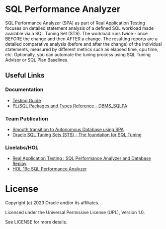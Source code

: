 # SQL Performance Analyzer

SQL Performance Analyzer (SPA) as part of Real Application Testing focuses on detailed statement analysis of a defined SQL workload made available via a SQL Tuning Set (STS). The workload runs twice - once BEFORE the change and then AFTER a change. The resulting reports are a detailed comparative analysis (before and after the change) of the individual statements, measured by different metrics such as elapsed time, cpu time, etc. Optionally, you can automate the tuning process using SQL Tuning Advisor or SQL Plan Baselines. 

## Useful Links

### Documentation

- [Testing Guide](https://docs.oracle.com/en/database/oracle/oracle-database/19/ratug/sql-performance-analyzer.html#GUID-8CE976A3-FB73-45FF-9B18-A6AB3F158A95)
- [PL/SQL Packages and Types Reference - DBMS_SQLPA](https://docs.oracle.com/en/database/oracle/oracle-database/19/arpls/DBMS_SQLPA.html#GUID-9AAF3672-1CF3-4354-AF41-5BA50BA295F8)

### Team Publication
- [Smooth transition to Autonomous Database using SPA](https://blogs.oracle.com/coretec/post/spa-in-autonomous-database)
- [Oracle SQL Tuning Sets (STS) - The foundation for SQL Tuning](https://blogs.oracle.com/coretec/post/oracle-sql-tuning-sets-the-basis-for-sql-tuning)

### Livelabs/HOL
- [Real Application Testing : SQL Performance Analyzer and Database Replay](https://apexapps.oracle.com/pls/apex/r/dbpm/livelabs/view-workshop?wid=858&clear=RR,180&session=112790027738609)
- [HOL 19c SQL Performance Analyzer](https://mikedietrichde.com/hol-19c-sql-performance-analyzer/)


# License

Copyright (c) 2023 Oracle and/or its affiliates.

Licensed under the Universal Permissive License (UPL), Version 1.0.

See LICENSE for more details.

